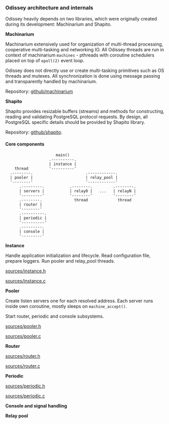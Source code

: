 
### Odissey architecture and internals

Odissey heavily depends on two libraries, which were originally created during its
development: Machinarium and Shapito.

**Machinarium**

Machinarium extensively used for organization of multi-thread processing, cooperative multi-tasking
and networking IO. All Odissey threads are run in context of machinarium `machines` -
pthreads with coroutine schedulers placed on top of `epoll(2)` event loop.

Odissey does not directly use or create multi-tasking primitives such as OS threads and mutexes.
All synchronization is done using message passing and transparently handled by machinarium.

Repository: [github/machinarium](https://github.yandex-team.ru/pmwkaa/machinarium)

**Shapito**

Shapito provides resizable buffers (streams) and methods for constructing, reading and validating
PostgreSQL protocol requests. By design, all PostgreSQL specific details should be provided by
Shapito library.

Repository: [github/shapito](https://github.yandex-team.ru/pmwkaa/shapito).

#### Core components

                          main()
                       .----------.
                       | instance |
        thread         '----------'
      .--------.                       .------------.
      | pooler |                       | relay_pool |
      '--------'                       '------------'
          .---------.           .--------.         .--------.
          | servers |           | relay0 |   ...   | relayN |
          '---------'           '--------'         '--------'
          .--------.              thread             thread
          | router |
          '--------'
          .----------.
          | periodic |
          '----------'
          .---------.
          | console |
          '---------'

**Instance**

Handle application initialization and lifecycle. Read configuration file, prepare loggers.
Run pooler and relay\_pool threads.

[sources/instance.h](sources/instance.h)

[sources/instance.c](sources/instance.c)

**Pooler**

Create listen servers one for each resolved address. Each server runs inside own coroutine,
mostly sleeps on `machine_accept()`.

Start router, periodic and console subsystems.

[sources/pooler.h](sources/pooler.h)

[sources/pooler.c](sources/pooler.c)

**Router**

[sources/router.h](sources/router.h)

[sources/router.c](sources/router.c)

**Periodic**

[sources/periodic.h](sources/periodic.h)

[sources/periodic.c](sources/periodic.c)

**Console and signal handling**

**Relay pool**

